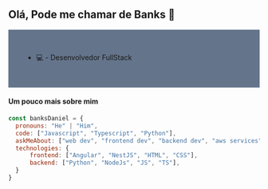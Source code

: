 ## Olá, Pode me chamar de Banks 👋

<div style="background-color: #64748b; padding: 2rem; list-style: none;">
      <ul>
            <li>💻 - Desenvolvedor FullStack</li>
      </ul>
</div>

#### Um pouco mais sobre mim
```javascript
const banksDaniel = {
  pronouns: "He" | "Him",
  code: ["Javascript", "Typescript", "Python"],
  askMeAbout: ["web dev", "frontend dev", "backend dev", "aws services"],
  technologies: {
      frontend: ["Angular", "NestJS", "HTML", "CSS"],
      backend: ["Python", "NodeJs", "JS", "TS"],
  }
}
```
